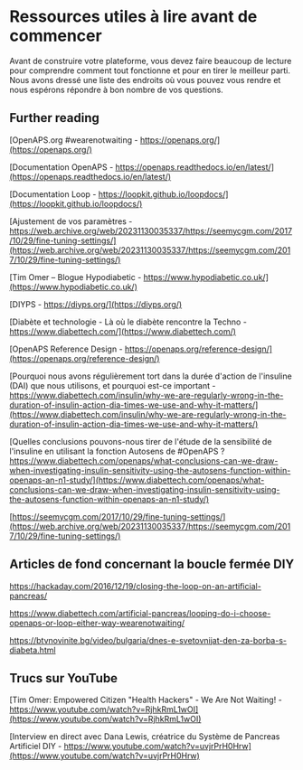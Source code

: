# Ressources utiles à lire avant de commencer

Avant de construire votre plateforme, vous devez faire beaucoup de lecture pour comprendre comment tout fonctionne et pour en tirer le meilleur parti. Nous avons dressé une liste des endroits où vous pouvez vous rendre et nous espérons répondre à bon nombre de vos questions.

## Further reading

[OpenAPS.org #wearenotwaiting - https://openaps.org/](https://openaps.org/)

[Documentation OpenAPS - https://openaps.readthedocs.io/en/latest/](https://openaps.readthedocs.io/en/latest/)

[Documentation Loop - https://loopkit.github.io/loopdocs/](https://loopkit.github.io/loopdocs/)

[Ajustement de vos paramètres - https://web.archive.org/web/20231130035337/https://seemycgm.com/2017/10/29/fine-tuning-settings/](https://web.archive.org/web/20231130035337/https://seemycgm.com/2017/10/29/fine-tuning-settings/)

[Tim Omer – Blogue Hypodiabetic - https://www.hypodiabetic.co.uk/](https://www.hypodiabetic.co.uk/)

[DIYPS - https://diyps.org/](https://diyps.org/)

[Diabète et technologie - Là où le diabète rencontre la Techno - https://www.diabettech.com/](https://www.diabettech.com/)

[OpenAPS Reference Design - https://openaps.org/reference-design/](https://openaps.org/reference-design/)

[Pourquoi nous avons régulièrement tort dans la durée d'action de l'insuline (DAI) que nous utilisons, et pourquoi est-ce important -https://www.diabettech.com/insulin/why-we-are-regularly-wrong-in-the-duration-of-insulin-action-dia-times-we-use-and-why-it-matters/](https://www.diabettech.com/insulin/why-we-are-regularly-wrong-in-the-duration-of-insulin-action-dia-times-we-use-and-why-it-matters/)

[Quelles conclusions pouvons-nous tirer de l'étude de la sensibilité de l'insuline en utilisant la fonction Autosens de #OpenAPS ? https://www.diabettech.com/openaps/what-conclusions-can-we-draw-when-investigating-insulin-sensitivity-using-the-autosens-function-within-openaps-an-n1-study/](https://www.diabettech.com/openaps/what-conclusions-can-we-draw-when-investigating-insulin-sensitivity-using-the-autosens-function-within-openaps-an-n1-study/)

[https://seemycgm.com/2017/10/29/fine-tuning-settings/](https://web.archive.org/web/20231130035337/https://seemycgm.com/2017/10/29/fine-tuning-settings/)

## Articles de fond concernant la boucle fermée DIY

<https://hackaday.com/2016/12/19/closing-the-loop-on-an-artificial-pancreas/>

<https://www.diabettech.com/artificial-pancreas/looping-do-i-choose-openaps-or-loop-either-way-wearenotwaiting/>

<https://btvnovinite.bg/video/bulgaria/dnes-e-svetovnijat-den-za-borba-s-diabeta.html>

## Trucs sur YouTube

[Tim Omer: Empowered Citizen "Health Hackers" - We Are Not Waiting! - https://www.youtube.com/watch?v=RjhkRmL1wOI](https://www.youtube.com/watch?v=RjhkRmL1wOI)

[Interview en direct avec Dana Lewis, créatrice du Système de Pancreas Artificiel DIY - https://www.youtube.com/watch?v=uvjrPrH0Hrw](https://www.youtube.com/watch?v=uvjrPrH0Hrw)
